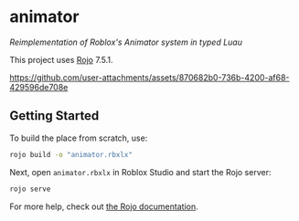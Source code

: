 # animator
*Reimplementation of Roblox's Animator system in typed Luau*   

This project uses [Rojo](https://github.com/rojo-rbx/rojo) 7.5.1.

https://github.com/user-attachments/assets/870682b0-736b-4200-af68-429596de708e

## Getting Started
To build the place from scratch, use:

```bash
rojo build -o "animator.rbxlx"
```

Next, open `animator.rbxlx` in Roblox Studio and start the Rojo server:

```bash
rojo serve
```

For more help, check out [the Rojo documentation](https://rojo.space/docs).
